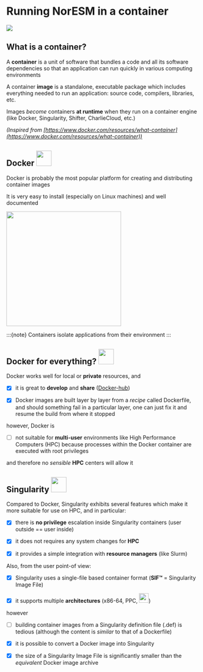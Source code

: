 # Running NorESM in a container

![](/paul-teysen-bukjsECgmeU-unsplash.jpg)

## What is a container?

A **container** is a unit of software that bundles a code and all its software dependencies so that an application can run quickly in various computing environments

A container **image** is a standalone, executable package which includes everything needed to run an application: source code, compilers, libraries, etc.

Images *become* containers **at runtime** when they run on a container engine (like Docker, Singularity, Shifter, CharlieCloud, etc.) 

*(Inspired from [https://www.docker.com/resources/what-container](https://www.docker.com/resources/what-container))*

## Docker <img src="https://www.docker.com/sites/default/files/d8/styles/role_icon/public/2019-07/Docker-Logo-White-RGB_Vertical-BG_0.png?itok=8Tuac9I3" height="40">

 
Docker is probably the most popular platform for creating and distributing container images

It is very easy to install (especially on Linux machines) and well documented

<img src="https://www.docker.com/sites/default/files/d8/styles/large/public/2018-11/container-what-is-container.png?itok=vle7kjDj" height="300">

:::{note}
Containers isolate applications from their environment
:::

## Docker for everything? <img src="https://w7.pngwing.com/pngs/636/195/png-transparent-warning-sign-traffic-sign-hazard-warning-signs-text-logo-copyright-thumbnail.png" height="40">

Docker works well for local or **private** resources, and 

- [x] it is great to **develop** and **share** ([Docker-hub](https://hub.docker.com))

- [x] Docker images are built layer by layer from a *recipe* called Dockerfile, and should something fail in a particular layer, one can just fix it and resume the build from where it stopped

however, Docker is

- [ ] not suitable for **multi-user** environments like High Performance Computers (HPC) because processes within the Docker container are executed with root privileges

and therefore no *sensible* **HPC** centers will allow it

## Singularity <img src="https://sylabs.io/assets/svg/singularity-logo.svg" height="40">

Compared to Docker, Singularity exhibits several features which make it more suitable for use on HPC, and in particular:

- [x] there is **no privilege** escalation inside Singularity containers (user outside == user inside)

- [x] it does not requires any system changes for **HPC**

- [x] it provides a simple integration with **resource managers** (like Slurm)

Also, from the user point-of view:

- [x] Singularity uses a single-file based container format (**SIF™** = Singularity Image File)

- [x] it supports multiple **architectures** (x86-64, PPC, <img src="https://www.arm.com/-/media/global/logos/Arm-logo-reverse-white.svg?h=175&w=300&hash=F5A828FC9C66575A911DF0B5CB3D04B4E8E5DC50&hash=F5A828FC9C66575A911DF0B5CB3D04B4E8E5DC50" height="25">)

however

- [ ] building container images from a Singularity definition file (.def) is tedious (although the content is *similar* to that of a Dockerfile)

- [x] it is possible to convert a Docker image into Singularity

- [x] the size of a Singularity Image File is significantly smaller than the *equivalent* Docker image archive
